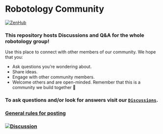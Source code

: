 Robotology Community
====================

[![ZenHub](https://img.shields.io/badge/Shipping_faster_with-ZenHub-435198.svg)](https://zenhub.com)

### This repository hosts Discussions and Q&A for the whole robotology group!
Use this place to connect with other members of our community. We hope that you:
- Ask questions you’re wondering about.
- Share ideas.
- Engage with other community members.
- Welcome others and are open-minded. Remember that this is a community we build together 💪

### To ask questions and/or look for answers visit our [**`Discussions`**](../../discussions).

### [General rules for posting](/.github/SUPPORT.md)

### [![Discussion](https://img.shields.io/badge/Post-Discussion-informational?style=for-the-badge&logo=github)](../../discussions/new)
